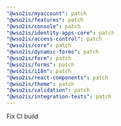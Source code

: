 ```yaml
---
"@wso2is/myaccount": patch
"@wso2is/features": patch
"@wso2is/console": patch
"@wso2is/identity-apps-core": patch
"@wso2is/access-control": patch
"@wso2is/core": patch
"@wso2is/dynamic-forms": patch
"@wso2is/form": patch
"@wso2is/forms": patch
"@wso2is/i18n": patch
"@wso2is/react-components": patch
"@wso2is/theme": patch
"@wso2is/validation": patch
"@wso2is/integration-tests": patch
---
```


Fix CI build
